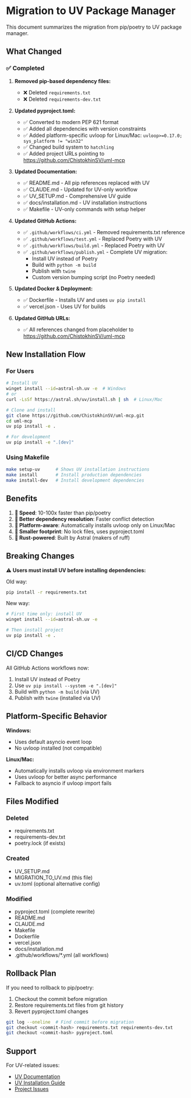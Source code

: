 # Migration to UV Package Manager

This document summarizes the migration from pip/poetry to UV package manager.

## What Changed

### ✅ Completed

1. **Removed pip-based dependency files:**
   - ❌ Deleted `requirements.txt`
   - ❌ Deleted `requirements-dev.txt`

2. **Updated pyproject.toml:**
   - ✅ Converted to modern PEP 621 format
   - ✅ Added all dependencies with version constraints
   - ✅ Added platform-specific uvloop for Linux/Mac: `uvloop>=0.17.0; sys_platform != "win32"`
   - ✅ Changed build system to `hatchling`
   - ✅ Added project URLs pointing to https://github.com/ChistokhinSV/uml-mcp

3. **Updated Documentation:**
   - ✅ README.md - All pip references replaced with UV
   - ✅ CLAUDE.md - Updated for UV-only workflow
   - ✅ UV_SETUP.md - Comprehensive UV guide
   - ✅ docs/installation.md - UV installation instructions
   - ✅ Makefile - UV-only commands with setup helper

4. **Updated GitHub Actions:**
   - ✅ `.github/workflows/ci.yml` - Removed requirements.txt reference
   - ✅ `.github/workflows/test.yml` - Replaced Poetry with UV
   - ✅ `.github/workflows/build.yml` - Replaced Poetry with UV
   - ✅ `.github/workflows/publish.yml` - Complete UV migration:
     - Install UV instead of Poetry
     - Build with `python -m build`
     - Publish with `twine`
     - Custom version bumping script (no Poetry needed)

5. **Updated Docker & Deployment:**
   - ✅ Dockerfile - Installs UV and uses `uv pip install`
   - ✅ vercel.json - Uses UV for builds

6. **Updated GitHub URLs:**
   - ✅ All references changed from placeholder to https://github.com/ChistokhinSV/uml-mcp

## New Installation Flow

### For Users

```bash
# Install UV
winget install --id=astral-sh.uv -e  # Windows
# or
curl -LsSf https://astral.sh/uv/install.sh | sh  # Linux/Mac

# Clone and install
git clone https://github.com/ChistokhinSV/uml-mcp.git
cd uml-mcp
uv pip install -e .

# For development
uv pip install -e ".[dev]"
```

### Using Makefile

```bash
make setup-uv      # Shows UV installation instructions
make install       # Install production dependencies
make install-dev   # Install development dependencies
```

## Benefits

1. **🚀 Speed**: 10-100x faster than pip/poetry
2. **🔧 Better dependency resolution**: Faster conflict detection
3. **🔄 Platform-aware**: Automatically installs uvloop only on Linux/Mac
4. **💾 Smaller footprint**: No lock files, uses pyproject.toml
5. **🦀 Rust-powered**: Built by Astral (makers of ruff)

## Breaking Changes

⚠️ **Users must install UV before installing dependencies:**

Old way:
```bash
pip install -r requirements.txt
```

New way:
```bash
# First time only: install UV
winget install --id=astral-sh.uv -e

# Then install project
uv pip install -e .
```

## CI/CD Changes

All GitHub Actions workflows now:
1. Install UV instead of Poetry
2. Use `uv pip install --system -e ".[dev]"`
3. Build with `python -m build` (via UV)
4. Publish with `twine` (installed via UV)

## Platform-Specific Behavior

**Windows:**
- Uses default asyncio event loop
- No uvloop installed (not compatible)

**Linux/Mac:**
- Automatically installs uvloop via environment markers
- Uses uvloop for better async performance
- Fallback to asyncio if uvloop import fails

## Files Modified

### Deleted
- requirements.txt
- requirements-dev.txt
- poetry.lock (if exists)

### Created
- UV_SETUP.md
- MIGRATION_TO_UV.md (this file)
- uv.toml (optional alternative config)

### Modified
- pyproject.toml (complete rewrite)
- README.md
- CLAUDE.md
- Makefile
- Dockerfile
- vercel.json
- docs/installation.md
- .github/workflows/*.yml (all workflows)

## Rollback Plan

If you need to rollback to pip/poetry:

1. Checkout the commit before migration
2. Restore requirements.txt files from git history
3. Revert pyproject.toml changes

```bash
git log --oneline  # Find commit before migration
git checkout <commit-hash> requirements.txt requirements-dev.txt
git checkout <commit-hash> pyproject.toml
```

## Support

For UV-related issues:
- [UV Documentation](https://github.com/astral-sh/uv)
- [UV Installation Guide](https://astral.sh/uv/)
- [Project Issues](https://github.com/ChistokhinSV/uml-mcp/issues)
